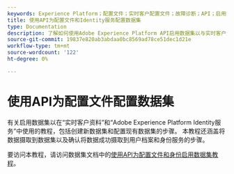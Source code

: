 ```yaml
---
keywords: Experience Platform；配置文件；实时客户配置文件；故障诊断；API；启用数据集
title: 使用API为配置文件和Identity服务配置数据集
type: Documentation
description: 了解如何使用Adobe Experience Platform API启用数据集以与实时客户资料和Identity Service结合使用。
source-git-commit: 19837e820ab3abdaa0bc8569ad78ce51dec1d21e
workflow-type: tm+mt
source-wordcount: '122'
ht-degree: 0%

---
```


# 使用API为配置文件配置数据集

有关启用数据集以在“实时客户资料”和“Adobe Experience Platform Identity服务”中使用的教程，包括创建新数据集和配置现有数据集的步骤。 本教程还涵盖将数据摄取到数据集以及确认将数据成功摄取到用户档案和身份服务的步骤。

要访问本教程，请访问数据集文档中的[使用API为配置文件和身份启用数据集教程](../../catalog/datasets/enable-for-profile.md)。
